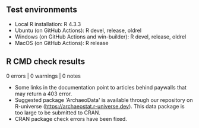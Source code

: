 ## Test environments
* Local R installation: R 4.3.3
* Ubuntu (on GitHub Actions): R devel, release, oldrel
* Windows (on GitHub Actions and win-builder): R devel, release, oldrel
* MacOS (on GitHub Actions): R release

## R CMD check results

0 errors | 0 warnings | 0 notes

* Some links in the documentation point to articles behind paywalls that may return a 403 error.
* Suggested package 'ArchaeoData' is available through our repository on R-universe (https://archaeostat.r-universe.dev). This data package is too large to be submitted to CRAN.
* CRAN package check errors have been fixed.
